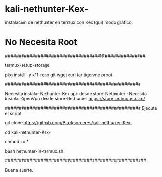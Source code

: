 # kali-nethunter-Kex-
instalación de nethunter en termux con Kex (gui) modo gráfico.

# No Necesita Root
###################################№###############

termux-setup-storage

pkg install -y x11-repo git wget curl tar tigervnc proot 

##################################################

Necesita instalar Nethunter-Kex.apk desde store-Nethunter :
Necesita instalar OpenVpn desde store-Nethunter
https://store.nethunter.com/

##################################################
Ejecute el script :

git clone https://github.com/Blacksorceres/kali-nethunter-Kex-

cd kali-nethunter-Kex-

chmod +x * 

bash nethunter-in-termux.sh

####################################################

Buena suerte.
